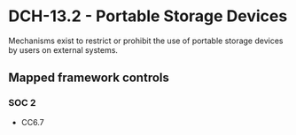 # DCH-13.2 - Portable Storage Devices
Mechanisms exist to restrict or prohibit the use of portable storage devices by users on external systems. 
## Mapped framework controls
### SOC 2
- CC6.7